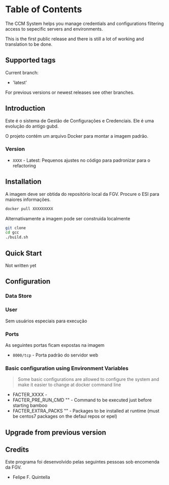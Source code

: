 # Table of Contents

The CCM System helps you manage credentials and configurations filtering access to sepecific servers and environments. 

This is the first public release and there is still a lot of working and translation to be done. 



## Supported tags

Current branch:

* 'latest'

For previous versions or newest releases see other branches.

## Introduction

Este é o sistema de Gestão de Configurações e Credenciais. Ele é uma evolução do antigo gubd.


O projeto contém um arquivo Docker para montar a imagem padrão.


### Version

* `XXXX` - Latest: Pequenos ajustes no código para padronizar para o refactoring


## Installation

A imagem deve ser obtida do repositório local da FGV. Procure o ESI para maiores informações.

```bash
docker pull XXXXXXXXX
```

Alternativamente a imagem pode ser construida localmente

```bash
git clone 
cd gcc
./build.sh
```

## Quick Start

Not written yet


## Configuration

### Data Store


### User

Sem usuários especiais para execução

### Ports

As seguintes portas ficam expostas na imagem

* `8000/tcp` - Porta padrão do servidor web



### Basic configuration using Environment Variables

> Some basic configurations are allowed to configure the system and make it easier to change at docker command line

- FACTER_XXXX -
- FACTER_PRE_RUN_CMD "" - Command to be executed just before starting bamboo
- FACTER_EXTRA_PACKS "" - Packages to be installed at runtime (must be centos7 packages on the defaul repos or epel)


## Upgrade from previous version


## Credits

Este programa foi desenvolvido pelas seguintes pessoas sob encomenda da FGV.

- Felipe F. Quintella
